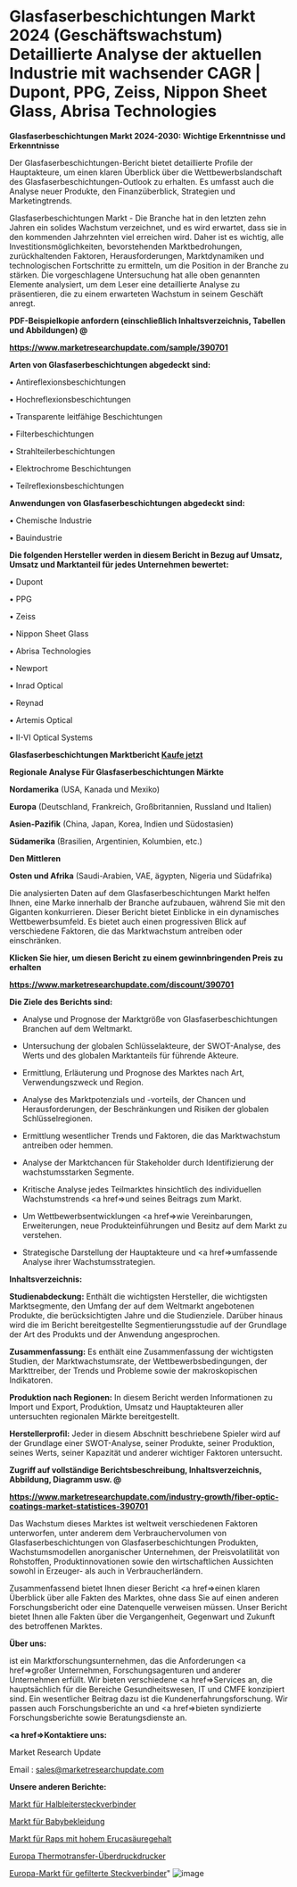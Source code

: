 # Glasfaserbeschichtungen Markt 2024 (Geschäftswachstum) Detaillierte Analyse der aktuellen Industrie mit wachsender CAGR | Dupont, PPG, Zeiss, Nippon Sheet Glass, Abrisa Technologies

<strong>Glasfaserbeschichtungen Markt 2024-2030: Wichtige Erkenntnisse und Erkenntnisse</strong>

Der Glasfaserbeschichtungen-Bericht bietet detaillierte Profile der Hauptakteure, um einen klaren Überblick über die Wettbewerbslandschaft des Glasfaserbeschichtungen-Outlook zu erhalten. Es umfasst auch die Analyse neuer Produkte, den Finanzüberblick, Strategien und Marketingtrends.

Glasfaserbeschichtungen Markt - Die Branche hat in den letzten zehn Jahren ein solides Wachstum verzeichnet, und es wird erwartet, dass sie in den kommenden Jahrzehnten viel erreichen wird. Daher ist es wichtig, alle Investitionsmöglichkeiten, bevorstehenden Marktbedrohungen, zurückhaltenden Faktoren, Herausforderungen, Marktdynamiken und technologischen Fortschritte zu ermitteln, um die Position in der Branche zu stärken. Die vorgeschlagene Untersuchung hat alle oben genannten Elemente analysiert, um dem Leser eine detaillierte Analyse zu präsentieren, die zu einem erwarteten Wachstum in seinem Geschäft anregt.



<strong><b>PDF-Beispielkopie anfordern (einschließlich Inhaltsverzeichnis, Tabellen und Abbildungen) @ </b></strong>

<strong><a href=https://www.marketresearchupdate.com/sample/390701>

<strong>https://www.marketresearchupdate.com/sample/390701</u></a></strong></strong>



<strong>Arten von Glasfaserbeschichtungen abgedeckt sind:</strong>

• Antireflexionsbeschichtungen

• Hochreflexionsbeschichtungen

• Transparente leitfähige Beschichtungen

• Filterbeschichtungen

• Strahlteilerbeschichtungen

• Elektrochrome Beschichtungen

• Teilreflexionsbeschichtungen



<strong>Anwendungen von Glasfaserbeschichtungen abgedeckt sind:</strong>

• Chemische Industrie

• Bauindustrie



<strong>Die folgenden Hersteller werden in diesem Bericht in Bezug auf Umsatz, Umsatz und Marktanteil für jedes Unternehmen bewertet:</strong>

• Dupont

• PPG

• Zeiss

• Nippon Sheet Glass

• Abrisa Technologies

• Newport

• Inrad Optical

• Reynad

• Artemis Optical

• II-VI Optical Systems



<strong>Glasfaserbeschichtungen Marktbericht <a href=https://www.marketresearchupdate.com/buynow/390701>Kaufe jetzt</a></strong>



<strong>Regionale Analyse Für Glasfaserbeschichtungen Märkte</strong>



<strong>Nordamerika</strong> (USA, Kanada und Mexiko)



<strong>Europa</strong> (Deutschland, Frankreich, Großbritannien, Russland und Italien)



<strong>Asien-Pazifik</strong> (China, Japan, Korea, Indien und Südostasien)



<strong>Südamerika</strong> (Brasilien, Argentinien, Kolumbien, etc.)



<strong>Den Mittleren</strong> 

<strong>Osten und Afrika</strong> (Saudi-Arabien, VAE, ägypten, Nigeria und Südafrika)

Die analysierten Daten auf dem Glasfaserbeschichtungen Markt helfen Ihnen, eine Marke innerhalb der Branche aufzubauen, während Sie mit den Giganten konkurrieren. Dieser Bericht bietet Einblicke in ein dynamisches Wettbewerbsumfeld. Es bietet auch einen progressiven Blick auf verschiedene Faktoren, die das Marktwachstum antreiben oder einschränken.



<strong>Klicken Sie hier, um diesen Bericht zu einem gewinnbringenden Preis zu erhalten
</strong>

<strong><a href=https://www.marketresearchupdate.com/discount/390701>https://www.marketresearchupdate.com/discount/390701</b></u></strong></a>



<strong>Die Ziele des Berichts sind:</strong>

- Analyse und Prognose der Marktgröße von Glasfaserbeschichtungen Branchen auf dem Weltmarkt.

- Untersuchung der globalen Schlüsselakteure, der SWOT-Analyse, des Werts und des globalen Marktanteils für führende Akteure.

- Ermittlung, Erläuterung und Prognose des Marktes nach Art, Verwendungszweck und Region.

- Analyse des Marktpotenzials und -vorteils, der Chancen und Herausforderungen, der Beschränkungen und Risiken der globalen Schlüsselregionen.

- Ermittlung wesentlicher Trends und Faktoren, die das Marktwachstum antreiben oder hemmen.

- Analyse der Marktchancen für Stakeholder durch Identifizierung der wachstumsstarken Segmente.

- Kritische Analyse jedes Teilmarktes hinsichtlich des individuellen Wachstumstrends <a href=>und</a> seines Beitrags zum Markt.

- Um Wettbewerbsentwicklungen <a href=>wie</a> Vereinbarungen, Erweiterungen, neue Produkteinführungen und Besitz auf dem Markt zu verstehen.

- Strategische Darstellung der Hauptakteure und <a href=>umfas</a>sende Analyse ihrer Wachstumsstrategien.



<strong>Inhaltsverzeichnis:</strong>



<strong>Studienabdeckung:</strong> Enthält die wichtigsten Hersteller, die wichtigsten Marktsegmente, den Umfang der auf dem Weltmarkt angebotenen Produkte, die berücksichtigten Jahre und die Studienziele. Darüber hinaus wird die im Bericht bereitgestellte Segmentierungsstudie auf der Grundlage der Art des Produkts und der Anwendung angesprochen.



<strong>Zusammenfassung:</strong> Es enthält eine Zusammenfassung der wichtigsten Studien, der Marktwachstumsrate, der Wettbewerbsbedingungen, der Markttreiber, der Trends und Probleme sowie der makroskopischen Indikatoren.



<strong>Produktion nach Regionen:</strong> In diesem Bericht werden Informationen zu Import und Export, Produktion, Umsatz und Hauptakteuren aller untersuchten regionalen Märkte bereitgestellt.



<strong>Herstellerprofil:</strong> Jeder in diesem Abschnitt beschriebene Spieler wird auf der Grundlage einer SWOT-Analyse, seiner Produkte, seiner Produktion, seines Werts, seiner Kapazität und anderer wichtiger Faktoren untersucht.



<strong><b>Zugriff auf vollständige Berichtsbeschreibung, Inhaltsverzeichnis, Abbildung, Diagramm usw. @ </b></strong>

<strong><a href=https://www.marketresearchupdate.com/industry-growth/fiber-optic-coatings-market-statistices-390701>https://www.marketresearchupdate.com/industry-growth/fiber-optic-coatings-market-statistices-390701</a></strong>

Das Wachstum dieses Marktes ist weltweit verschiedenen Faktoren unterworfen, unter anderem dem Verbrauchervolumen von Glasfaserbeschichtungen von Glasfaserbeschichtungen Produkten, Wachstumsmodellen anorganischer Unternehmen, der Preisvolatilität von Rohstoffen, Produktinnovationen sowie den wirtschaftlichen Aussichten sowohl in Erzeuger- als auch in Verbraucherländern.

Zusammenfassend bietet Ihnen dieser Bericht <a href=>einen</a> klaren Überblick über alle Fakten des Marktes, ohne dass Sie auf einen anderen Forschungsbericht oder eine Datenquelle verweisen müssen. Unser Bericht bietet Ihnen alle Fakten über die Vergangenheit, Gegenwart und Zukunft des betroffenen Marktes.



<strong>Über uns:</strong>

 ist ein Marktforschungsunternehmen, das die Anforderungen <a href=>großer</a> Unternehmen, Forschungsagenturen und anderer Unternehmen erfüllt. Wir bieten verschiedene <a href=>Services</a> an, die hauptsächlich für die Bereiche Gesundheitswesen, IT und CMFE konzipiert sind. Ein wesentlicher Beitrag dazu ist die Kundenerfahrungsforschung. Wir passen auch Forschungsberichte an und <a href=>bieten</a> syndizierte Forschungsberichte sowie Beratungsdienste an.



<strong><a href=>Kontaktiere uns:</a></strong>

Market Research Update

Email : sales@marketresearchupdate.com



<strong>Unsere anderen Berichte:</strong>

<a href=https://www.linkedin.com/pulse/solid-state-connector-market-2023-2029-in-depth>Markt für Halbleitersteckverbinder</a>

<a href=https://www.linkedin.com/pulse/babies-garments-market-2023-top-key-players >Markt für Babybekleidung</a>

<a href=https://www.linkedin.com/pulse/high-erucic-acid-rapeseed-market-report-2023-top-company>Markt für Raps mit hohem Erucasäuregehalt</a>

<a href=https://www.linkedin.com/pulse/europe-thermal-transfer-overprinting-printers>Europa Thermotransfer-Überdruckdrucker</a>

<a href=https://www.linkedin.com/pulse/europe-filtered-connectors-market-2023-top-industry>Europa-Markt für gefilterte Steckverbinder</a>"
![image](https://github.com/Gayatrikarjule/Market-Analysis-361/assets/97346546/487b041a-04e8-44c8-82d0-1e09f89afaef)
